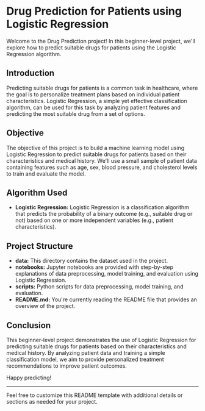 # Drug Prediction for Patients using Logistic Regression

Welcome to the Drug Prediction project! In this beginner-level project, we'll explore how to predict suitable drugs for patients using the Logistic Regression algorithm.

## Introduction

Predicting suitable drugs for patients is a common task in healthcare, where the goal is to personalize treatment plans based on individual patient characteristics. Logistic Regression, a simple yet effective classification algorithm, can be used for this task by analyzing patient features and predicting the most suitable drug from a set of options.

## Objective

The objective of this project is to build a machine learning model using Logistic Regression to predict suitable drugs for patients based on their characteristics and medical history. We'll use a small sample of patient data containing features such as age, sex, blood pressure, and cholesterol levels to train and evaluate the model.

## Algorithm Used

- **Logistic Regression:** Logistic Regression is a classification algorithm that predicts the probability of a binary outcome (e.g., suitable drug or not) based on one or more independent variables (e.g., patient characteristics).

## Project Structure

- **data:** This directory contains the dataset used in the project.
- **notebooks:** Jupyter notebooks are provided with step-by-step explanations of data preprocessing, model training, and evaluation using Logistic Regression.
- **scripts:** Python scripts for data preprocessing, model training, and evaluation.
- **README.md:** You're currently reading the README file that provides an overview of the project.



## Conclusion

This beginner-level project demonstrates the use of Logistic Regression for predicting suitable drugs for patients based on their characteristics and medical history. By analyzing patient data and training a simple classification model, we aim to provide personalized treatment recommendations to improve patient outcomes.

Happy predicting!

---

Feel free to customize this README template with additional details or sections as needed for your project.

